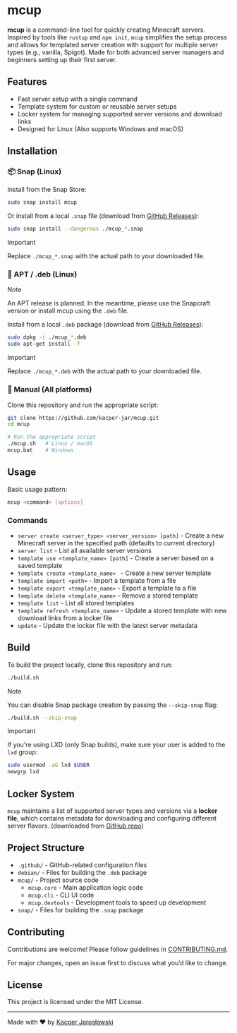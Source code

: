 # mcup

**mcup** is a command-line tool for quickly creating Minecraft servers.
Inspired by tools like `rustup` and `npm init`, `mcup` simplifies the setup process and allows for templated server creation with support for multiple server types (e.g., vanilla, Spigot).
Made for both advanced server managers and beginners setting up their first server.

## Features

- Fast server setup with a single command
- Template system for custom or reusable server setups
- Locker system for managing supported server versions and download links
- Designed for Linux (Also supports Windows and macOS)

## Installation

### 📦 Snap (Linux)

Install from the Snap Store:

```sh
sudo snap install mcup
```

Or install from a local `.snap` file (download from [GitHub Releases](https://github.com/kacper-jar/mcup/releases)):

```sh
sudo snap install --dangerous ./mcup_*.snap
```

> [!IMPORTANT]
> Replace `./mcup_*.snap` with the actual path to your downloaded file.

### 🧊 APT / .deb (Linux)

> [!NOTE]
> An APT release is planned.
> In the meantime, please use the Snapcraft version or install mcup using the `.deb` file.

Install from a local `.deb` package (download from [GitHub Releases](https://github.com/kacper-jar/mcup/releases)):

```sh
sudo dpkg -i ./mcup_*.deb
sudo apt-get install -f
```

> [!IMPORTANT]
> Replace `./mcup_*.deb` with the actual path to your downloaded file.

### 🔧 Manual (All platforms)

Clone this repository and run the appropriate script:

```sh
git clone https://github.com/kacper-jar/mcup.git
cd mcup

# Run the appropriate script
./mcup.sh   # Linux / macOS
mcup.bat    # Windows
```

## Usage

Basic usage pattern:

```sh
mcup <command> [options]
```

### Commands

- `server create <server_type> <server_version> [path]` - Create a new Minecraft server in the specified path (defaults
  to current directory)
- `server list` - List all available server versions
- `template use <template_name> [path]` - Create a server based on a saved template
- `template create <template_name> ` - Create a new server template
- `template import <path>` - Import a template from a file
- `template export <template_name>` - Export a template to a file
- `template delete <template_name>` - Remove a stored template
- `template list` - List all stored templates
- `template refresh <template_name>` - Update a stored template with new download links from a locker file
- `update` - Update the locker file with the latest server metadata

## Build

To build the project locally, clone this repository and run:

```sh
./build.sh
```

> [!NOTE]
> You can disable Snap package creation by passing the `--skip-snap` flag:
> 
> ```sh
> ./build.sh --skip-snap
> ```

> [!IMPORTANT]
> If you're using LXD (only Snap builds), make sure your user is added to the `lxd` group:
> 
> ```sh
> sudo usermod -aG lxd $USER
> newgrp lxd
> ```

## Locker System

`mcup` maintains a list of supported server types and versions via a **locker file**, which contains metadata for
downloading and configuring different server flavors. (downloaded
from [GitHub repo](https://github.com/kacper-jar/mcup-locker-file))

## Project Structure

- `.github/` - GitHub-related configuration files
- `debian/` - Files for building the `.deb` package
- `mcup/` - Project source code
    - `mcup.core` - Main application logic code
    - `mcup.cli` - CLI UI code
  - `mcup.devtools` - Development tools to speed up development
- `snap/` - Files for building the `.snap` package

## Contributing

Contributions are welcome! Please follow guidelines in [CONTRIBUTING.md](https://github.com/kacper-jar/mcup/blob/master/CONTRIBUTING.md).

For major changes, open an issue first to discuss what you’d like to change.

## License

This project is licensed under the MIT License.

---
Made with ❤️ by [Kacper Jarosławski](https://github.com/kacper-jar)

